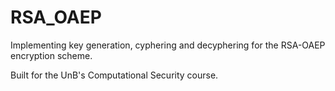 # RSA_OAEP

Implementing key generation, cyphering and decyphering for the RSA-OAEP encryption scheme.

Built for the UnB's Computational Security course.
